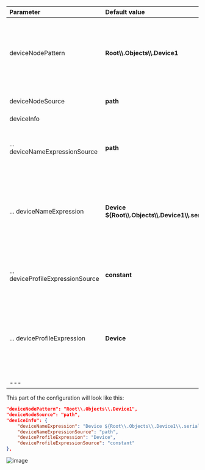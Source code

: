 | **Parameter**                     | **Default value**                                           | **Description**                                                                                         |
|:----------------------------------|:------------------------------------------------------------|---------------------------------------------------------------------------------------------------------|
| deviceNodePattern                 | **Root\\\\.Objects\\\\.Device1**                            | Regular expression, which is used for looking up the node for a current device.                         |
| deviceNodeSource                  | **path**                                                    | Source of the device node.                                                                              |
| deviceInfo                        |                                                             |                                                                                                         |
| ... deviceNameExpressionSource    | **path**                                                    | Source of the device name (can be [path](#path-types), [identifier](#identifier-types) or constant).    |
| ... deviceNameExpression          | **Device ${Root\\\\.Objects\\\\.Device1\\\\.serialNumber}** | Path to a variable with device name, which is used for looking up the device name in a variable.        |
| ... deviceProfileExpressionSource | **constant**                                                | Source of the device profile (can be [path](#path-types), [identifier](#identifier-types) or constant). |
| ... deviceProfileExpression       | **Device**                                                  | Path to a variable with device profile, is used for looking the device profile in some variable.        |
| ---                               |                                                             |                                                                                                         |

This part of the configuration will look like this:  

```json
"deviceNodePattern": "Root\\.Objects\\.Device1",
"deviceNodeSource": "path",
"deviceInfo": {
    "deviceNameExpression": "Device ${Root\\.Objects\\.Device1\\.serialNumber}",
    "deviceNameExpressionSource": "path",
    "deviceProfileExpression": "Device",
    "deviceProfileExpressionSource": "constant"
},
```

![image](https://img.thingsboard.io/gateway/opc-ua-connector/opc-ua-section-mapping-advanced-1-ce.png)
